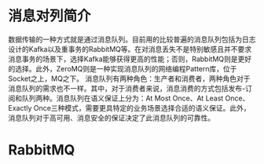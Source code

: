 # 消息对列简介
数据传输的一种方式就是通过消息队列。目前用的比较普遍的消息队列包括为日志设计的Kafka以及重事务的RabbitMQ等。在对消息丢失不是特别敏感且并不要求消息事务的场景下，选择Kafka能够获得更高的性能；否则，RabbitMQ则是更好的选择。此外，ZeroMQ则是一种实现消息队列的网络编程Pattern库，位于Socket之上，MQ之下。
消息队列有两种角色：生产者和消费者，两种角色对于消息队列的需求也不一样。其中，对于消费者来说，消息消费的方式包括发布-订阅和队列两种。消息队列在语义保证上分为：At Most Once、At Least Once、Exactly Once三种模式，需要更具特定的业务场景选择合适的语义保证。此外，消息队列对于高可用、消息安全的保证决定了此消息队列的可靠性。





# RabbitMQ